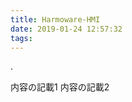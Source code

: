 ```yaml
---
title: Harmoware-HMI
date: 2019-01-24 12:57:32
tags:
---
```

.
<!-- more -->
内容の記載1
内容の記載2
